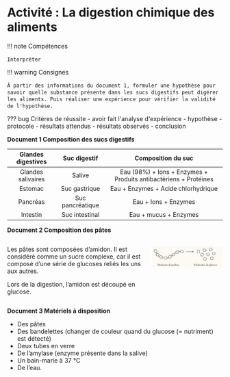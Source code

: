 # Activité : La digestion chimique des aliments


!!! note Compétences

    Interpréter 

!!! warning Consignes

    À partir des informations du document 1, formuler une hypothèse pour savoir quelle substance présente dans les sucs digestifs peut digérer les aliments. Puis réaliser une expérience pour vérifier la validité de l'hypothèse.
    
??? bug Critères de réussite
    - avoir fait l'analyse d'expérience
        - hypothèse
        - protocole
        - résultats attendus
        - résultats observés
        - conclusion

**Document 1 Composition des sucs digestifs**

| Glandes digestives |   Suc digestif   |                        Composition du suc                        |
|:------------------:|:----------------:|:----------------------------------------------------------------:|
| Glandes salivaires |      Salive      | Eau (98%) + Ions + Enzymes + Produits antibactériens + Protéines |
|       Estomac      |   Suc gastrique  |                  Eau + Enzymes + Acide chlorhydrique             |
|      Pancréas      | Suc pancréatique |                       Eau + Ions + Enzymes                       |
|      Intestin      |  Suc intestinal  |                       Eau + mucus + Enzymes                      |

**Document 2 Composition des pâtes**


<div markdown style="display:flex; flex-direction : row;">

<div markdown style="flex: 2 1 0; flex-direction : column;">

Les pâtes sont composées d’amidon. Il est considéré comme un sucre complexe, car il est composé d’une série de glucoses reliés les uns aux autres. 

Lors de la digestion, l’amidon est découpé en glucose.
</div>

<div markdown style="flex: 1 1 0; flex-direction : row;">


![](pictures/digestionAmidon.png)
</div>

</div>

**Document 3 Matériels à disposition**

- Des pâtes
- Des bandelettes (changer de couleur quand du glucose (= nutriment) est détecté)
- Deux tubes en verre
- De l’amylase (enzyme présente dans la salive)
- Un bain-marie à 37 °C
- De l’eau.
